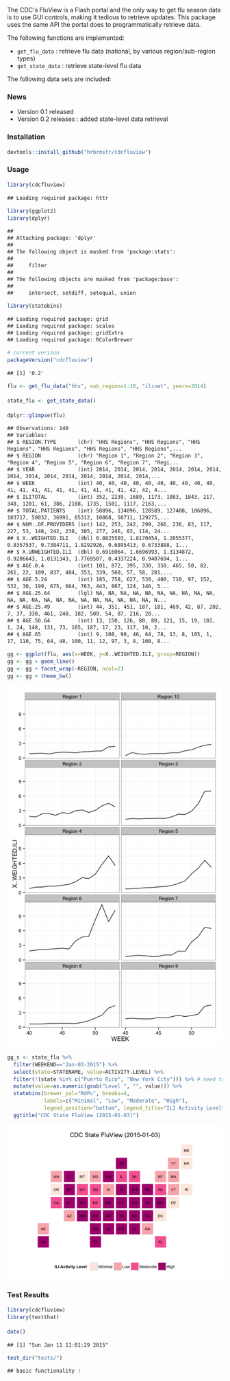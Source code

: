 The CDC's FluView is a Flash portal and the only way to get flu season data is to use GUI controls, making it tedious to retrieve updates. This package uses the same API the portal does to programmatically retrieve data.

The following functions are implemented:

-   `get_flu_data` : retrieve flu data (national, by various region/sub-region types)
-   `get_state_data` : retrieve state-level flu data

The following data sets are included:

### News

-   Version 0.1 released
-   Version 0.2 releases : added state-level data retrieval

### Installation

``` r
devtools::install_github("hrbrmstr/cdcfluview")
```

### Usage

``` r
library(cdcfluview)
```

    ## Loading required package: httr

``` r
library(ggplot2)
library(dplyr)
```

    ## 
    ## Attaching package: 'dplyr'
    ## 
    ## The following object is masked from 'package:stats':
    ## 
    ##     filter
    ## 
    ## The following objects are masked from 'package:base':
    ## 
    ##     intersect, setdiff, setequal, union

``` r
library(statebins)
```

    ## Loading required package: grid
    ## Loading required package: scales
    ## Loading required package: gridExtra
    ## Loading required package: RColorBrewer

``` r
# current verison
packageVersion("cdcfluview")
```

    ## [1] '0.2'

``` r
flu <- get_flu_data("hhs", sub_region=1:10, "ilinet", years=2014)

state_flu <- get_state_data()

dplyr::glimpse(flu)
```

    ## Observations: 140
    ## Variables:
    ## $ REGION.TYPE       (chr) "HHS Regions", "HHS Regions", "HHS Regions", "HHS Regions", "HHS Regions", "HHS Regions",...
    ## $ REGION            (chr) "Region 1", "Region 2", "Region 3", "Region 4", "Region 5", "Region 6", "Region 7", "Regi...
    ## $ YEAR              (int) 2014, 2014, 2014, 2014, 2014, 2014, 2014, 2014, 2014, 2014, 2014, 2014, 2014, 2014, 2014,...
    ## $ WEEK              (int) 40, 40, 40, 40, 40, 40, 40, 40, 40, 40, 41, 41, 41, 41, 41, 41, 41, 41, 41, 41, 42, 42, 4...
    ## $ ILITOTAL          (int) 352, 2239, 1689, 1173, 1083, 1843, 217, 348, 1201, 61, 386, 2108, 1735, 1501, 1117, 2163,...
    ## $ TOTAL.PATIENTS    (int) 50896, 134096, 128589, 127408, 106896, 103717, 50032, 36991, 85312, 10868, 50711, 129275,...
    ## $ NUM..OF.PROVIDERS (int) 142, 253, 242, 299, 266, 236, 83, 117, 227, 53, 148, 242, 238, 305, 277, 246, 83, 114, 24...
    ## $ X..WEIGHTED.ILI   (dbl) 0.8825503, 1.8170454, 1.2055377, 0.8357537, 0.7384711, 1.8292926, 0.6895413, 0.6733888, 1...
    ## $ X.UNWEIGHTED.ILI  (dbl) 0.6916064, 1.6696993, 1.3134872, 0.9206643, 1.0131343, 1.7769507, 0.4337224, 0.9407694, 1...
    ## $ AGE.0.4           (int) 101, 872, 395, 330, 358, 465, 50, 82, 261, 22, 109, 837, 404, 353, 339, 560, 57, 58, 281,...
    ## $ AGE.5.24          (int) 185, 758, 627, 530, 400, 710, 97, 152, 532, 30, 199, 675, 664, 763, 443, 807, 124, 146, 5...
    ## $ AGE.25.64         (lgl) NA, NA, NA, NA, NA, NA, NA, NA, NA, NA, NA, NA, NA, NA, NA, NA, NA, NA, NA, NA, NA, NA, N...
    ## $ AGE.25.49         (int) 44, 351, 451, 187, 181, 469, 42, 87, 202, 7, 37, 338, 461, 248, 182, 509, 54, 87, 216, 20...
    ## $ AGE.50.64         (int) 13, 150, 126, 80, 80, 121, 15, 19, 101, 1, 24, 148, 131, 73, 105, 187, 17, 23, 117, 10, 2...
    ## $ AGE.65            (int) 9, 108, 90, 46, 64, 78, 13, 8, 105, 1, 17, 110, 75, 64, 48, 100, 11, 12, 97, 3, 8, 108, 8...

``` r
gg <- ggplot(flu, aes(x=WEEK, y=X..WEIGHTED.ILI, group=REGION))
gg <- gg + geom_line()
gg <- gg + facet_wrap(~REGION, ncol=2)
gg <- gg + theme_bw()
```

![](README_files/figure-markdown_github/unnamed-chunk-4-1.png)

``` r
gg_s <- state_flu %>%
  filter(WEEKEND=="Jan-03-2015") %>%
  select(state=STATENAME, value=ACTIVITY.LEVEL) %>%
  filter(!(state %in% c("Puerto Rico", "New York City"))) %>% # need to add PR to statebins
  mutate(value=as.numeric(gsub("Level ", "", value))) %>%
  statebins(brewer_pal="RdPu", breaks=4, 
            labels=c("Minimal", "Low", "Moderate", "High"),
            legend_position="bottom", legend_title="ILI Activity Level") +
  ggtitle("CDC State FluView (2015-01-03)")
```

![](README_files/figure-markdown_github/unnamed-chunk-6-1.png)

### Test Results

``` r
library(cdcfluview)
library(testthat)

date()
```

    ## [1] "Sun Jan 11 11:01:29 2015"

``` r
test_dir("tests/")
```

    ## basic functionality :
